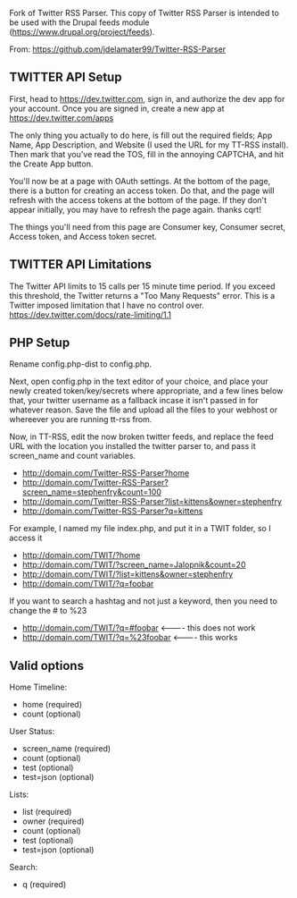Fork of Twitter RSS Parser. This copy of Twitter RSS Parser is intended to be used with the Drupal feeds module (https://www.drupal.org/project/feeds).

From: https://github.com/jdelamater99/Twitter-RSS-Parser

TWITTER API Setup
-------------
First, head to https://dev.twitter.com, sign in, and authorize the dev app for your account.
Once you are signed in, create a new app at https://dev.twitter.com/apps

The only thing you actually to do here, is fill out the required fields; App Name, App Description, and Website (I used the URL for my TT-RSS install). Then mark that you've read the TOS, fill in the annoying CAPTCHA, and hit the Create App button.

You'll now be at a page with OAuth settings. At the bottom of the page, there is a button for creating an access token. Do that, and the page will refresh with the access tokens at the bottom of the page. If they don't appear initially, you may have to refresh the page again. thanks cqrt!

The things you'll need from this page are Consumer key, Consumer secret, Access token, and Access token secret.

TWITTER API Limitations
-------------
The Twitter API limits to 15 calls per 15 minute time period. If you exceed this threshold, the Twitter returns a "Too Many Requests" error.
This is a Twitter imposed limitation that I have no control over.
https://dev.twitter.com/docs/rate-limiting/1.1

PHP Setup
-------------
Rename config.php-dist to config.php. 

Next, open config.php in the text editor of your choice, and place your newly created token/key/secrets where appropriate, and a few lines below that, your twitter username as a fallback incase it isn't passed in for whatever reason. Save the file and upload all the files to your webhost or whereever you are running tt-rss from.

Now, in TT-RSS, edit the now broken twitter feeds, and replace the feed URL with the location you installed the twitter parser to, and pass it screen_name and count variables.

- http://domain.com/Twitter-RSS-Parser?home
- http://domain.com/Twitter-RSS-Parser?screen_name=stephenfry&count=100
- http://domain.com/Twitter-RSS-Parser?list=kittens&owner=stephenfry
- http://domain.com/Twitter-RSS-Parser?q=kittens

For example, I named my file index.php, and put it in a TWIT folder, so I access it
- http://domain.com/TWIT/?home
- http://domain.com/TWIT/?screen_name=Jalopnik&count=20
- http://domain.com/TWIT/?list=kittens&owner=stephenfry
- http://domain.com/TWIT/?q=foobar

If you want to search a hashtag and not just a keyword, then you need to change the # to %23 
- http://domain.com/TWIT/?q=#foobar <---- this does not work
- http://domain.com/TWIT/?q=%23foobar <---- this works


Valid options
-------------
Home Timeline:
- home (required)
- count (optional)

User Status:
- screen_name (required)
- count (optional)
- test (optional)
- test=json (optional)

Lists:
- list (required)
- owner (required)
- count (optional)
- test (optional)
- test=json (optional)

Search:
- q (required)
